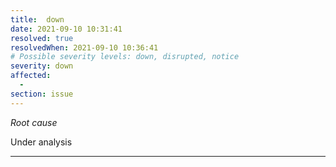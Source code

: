 ```yaml
---
title:  down
date: 2021-09-10 10:31:41
resolved: true
resolvedWhen: 2021-09-10 10:36:41
# Possible severity levels: down, disrupted, notice
severity: down
affected:
  - 
section: issue
---
```


*Root cause*

Under analysis

---


